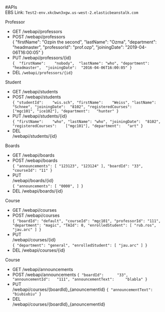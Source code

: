 #APIs  
EBS Link: `Test2-env.xkcbwn3xgw.us-west-2.elasticbeanstalk.com`  
  
Professor  

- GET
/webapi/professors
- POST
/webapi/professors  
{ 
	"firstName":	"Ozpin the second", 
	"lastName": "Ozma",
	"department":	"headmaster", 
	"professorId":	"prof.ozp", 
	"joiningDate":	"2019-04-06T16:00:05"
} 
- PUT /webapi/professors/{id}  
`{ 
	"firstName":	"nobody", 
	"lastName": "who",
	"department":	"headmaster", 
	"joiningDate":	"2016-04-06T16:00:05"
}` 
- DEL
`/webapi/professors/{id}`

Student  

- GET
/webapi/students  
- POST
/webapi/students  
`{
	"studentId":	"wis.sch",
	"firstName":	"Weiss",
	"lastName":	"Schnee",
	"joiningDate":	"8102",
	"registeredCourses":	["mgc101", "ice102"],
	"department":	"hunter"
}`
- PUT 
/webapi/students/{id}  
`{
	"firstName":	"who",
	"lastName":	"who",
	"joiningDate":	"8102",
	"registeredCourses":	["mgc101"],
	"department":	"art"
}`  
- DEL  
/webapi/students/{id}

Boards

- GET
/webapi/boards
- POST
/webapi/boards  
`{
    "announcements": [
        "123123",
        "123124"
    ],
    "boardId": "33",
    "courseId": "11"
}`
- PUT   
/webapi/boards/{id}  
`{
    "announcements": [
        "0000",
    ]
}`  
- DEL
/webapi/boards/{id}  

Course

- GET
/webapi/courses
- POST
/webapi/courses  
`{
            "boardId": "default",
            "courseId": "mgc101",
            "professorId": "111",
            "department": "magic",
            "TAId": 0,
            "enrolledStudent": [
                "rub.ros",
                "jau.arc"
            ]
}`
- PUT   
/webapi/courses/{id}  
`{
            "department": "general",
            "enrolledStudent": [
                "jau.arc"
            ]
}`  
- DEL
/webapi/courses/{id}  

Course

- GET
/webapi/announcements
- POST
/webapi/announcements
`{
	"boardId": 		"33",
	"announcementId":	"111",
	"announcementText": 	"blabla"
}`  
- PUT   
/webapi/courses/{boardId}\_{anouncementId}
`{
	"announcementText": 	"biubiubiu"
}`
- DEL   
/webapi/courses/{boardId}\_{anouncementId}
